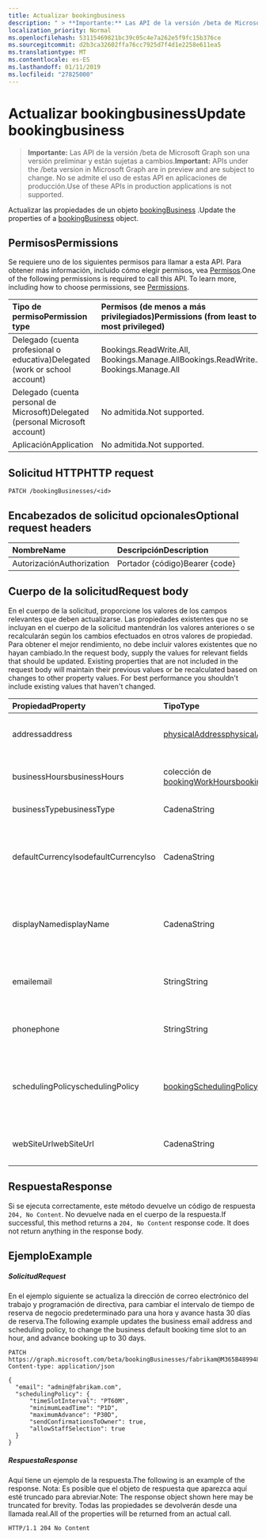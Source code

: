 ```yaml
---
title: Actualizar bookingbusiness
description: " > **Importante:** Las API de la versión /beta de Microsoft Graph son una versión preliminar y están sujetas a cambios. No se admite el uso de estas API en aplicaciones de producción."
localization_priority: Normal
ms.openlocfilehash: 53115469821bc39c05c4e7a262e5f9fc15b376ce
ms.sourcegitcommit: d2b3ca32602ffa76cc7925d7f4d1e2258e611ea5
ms.translationtype: MT
ms.contentlocale: es-ES
ms.lasthandoff: 01/11/2019
ms.locfileid: "27825000"
---
```

# <a name="update-bookingbusiness"></a><span data-ttu-id="f35fa-104">Actualizar bookingbusiness</span><span class="sxs-lookup"><span data-stu-id="f35fa-104">Update bookingbusiness</span></span>

 > <span data-ttu-id="f35fa-105">**Importante:** Las API de la versión /beta de Microsoft Graph son una versión preliminar y están sujetas a cambios.</span><span class="sxs-lookup"><span data-stu-id="f35fa-105">**Important:** APIs under the /beta version in Microsoft Graph are in preview and are subject to change.</span></span> <span data-ttu-id="f35fa-106">No se admite el uso de estas API en aplicaciones de producción.</span><span class="sxs-lookup"><span data-stu-id="f35fa-106">Use of these APIs in production applications is not supported.</span></span>
 
<span data-ttu-id="f35fa-107">Actualizar las propiedades de un objeto [bookingBusiness](../resources/bookingbusiness.md) .</span><span class="sxs-lookup"><span data-stu-id="f35fa-107">Update the properties of a [bookingBusiness](../resources/bookingbusiness.md) object.</span></span>
## <a name="permissions"></a><span data-ttu-id="f35fa-108">Permisos</span><span class="sxs-lookup"><span data-stu-id="f35fa-108">Permissions</span></span>
<span data-ttu-id="f35fa-p103">Se requiere uno de los siguientes permisos para llamar a esta API. Para obtener más información, incluido cómo elegir permisos, vea [Permisos](/graph/permissions-reference).</span><span class="sxs-lookup"><span data-stu-id="f35fa-p103">One of the following permissions is required to call this API. To learn more, including how to choose permissions, see [Permissions](/graph/permissions-reference).</span></span>

|<span data-ttu-id="f35fa-111">Tipo de permiso</span><span class="sxs-lookup"><span data-stu-id="f35fa-111">Permission type</span></span>      | <span data-ttu-id="f35fa-112">Permisos (de menos a más privilegiados)</span><span class="sxs-lookup"><span data-stu-id="f35fa-112">Permissions (from least to most privileged)</span></span>              |
|:--------------------|:---------------------------------------------------------|
|<span data-ttu-id="f35fa-113">Delegado (cuenta profesional o educativa)</span><span class="sxs-lookup"><span data-stu-id="f35fa-113">Delegated (work or school account)</span></span> |  <span data-ttu-id="f35fa-114">Bookings.ReadWrite.All, Bookings.Manage.All</span><span class="sxs-lookup"><span data-stu-id="f35fa-114">Bookings.ReadWrite.All, Bookings.Manage.All</span></span>   |
|<span data-ttu-id="f35fa-115">Delegado (cuenta personal de Microsoft)</span><span class="sxs-lookup"><span data-stu-id="f35fa-115">Delegated (personal Microsoft account)</span></span> | <span data-ttu-id="f35fa-116">No admitida.</span><span class="sxs-lookup"><span data-stu-id="f35fa-116">Not supported.</span></span>   |
|<span data-ttu-id="f35fa-117">Aplicación</span><span class="sxs-lookup"><span data-stu-id="f35fa-117">Application</span></span> | <span data-ttu-id="f35fa-118">No admitida.</span><span class="sxs-lookup"><span data-stu-id="f35fa-118">Not supported.</span></span>  | 

## <a name="http-request"></a><span data-ttu-id="f35fa-119">Solicitud HTTP</span><span class="sxs-lookup"><span data-stu-id="f35fa-119">HTTP request</span></span>
<!-- { "blockType": "ignored" } -->
```http
PATCH /bookingBusinesses/<id>
```
## <a name="optional-request-headers"></a><span data-ttu-id="f35fa-120">Encabezados de solicitud opcionales</span><span class="sxs-lookup"><span data-stu-id="f35fa-120">Optional request headers</span></span>
| <span data-ttu-id="f35fa-121">Nombre</span><span class="sxs-lookup"><span data-stu-id="f35fa-121">Name</span></span>       | <span data-ttu-id="f35fa-122">Descripción</span><span class="sxs-lookup"><span data-stu-id="f35fa-122">Description</span></span>|
|:-----------|:-----------|
| <span data-ttu-id="f35fa-123">Autorización</span><span class="sxs-lookup"><span data-stu-id="f35fa-123">Authorization</span></span>  | <span data-ttu-id="f35fa-124">Portador {código}</span><span class="sxs-lookup"><span data-stu-id="f35fa-124">Bearer {code}</span></span>|

## <a name="request-body"></a><span data-ttu-id="f35fa-125">Cuerpo de la solicitud</span><span class="sxs-lookup"><span data-stu-id="f35fa-125">Request body</span></span>
<span data-ttu-id="f35fa-p104">En el cuerpo de la solicitud, proporcione los valores de los campos relevantes que deben actualizarse. Las propiedades existentes que no se incluyan en el cuerpo de la solicitud mantendrán los valores anteriores o se recalcularán según los cambios efectuados en otros valores de propiedad. Para obtener el mejor rendimiento, no debe incluir valores existentes que no hayan cambiado.</span><span class="sxs-lookup"><span data-stu-id="f35fa-p104">In the request body, supply the values for relevant fields that should be updated. Existing properties that are not included in the request body will maintain their previous values or be recalculated based on changes to other property values. For best performance you shouldn't include existing values that haven't changed.</span></span>

| <span data-ttu-id="f35fa-129">Propiedad</span><span class="sxs-lookup"><span data-stu-id="f35fa-129">Property</span></span>     | <span data-ttu-id="f35fa-130">Tipo</span><span class="sxs-lookup"><span data-stu-id="f35fa-130">Type</span></span>   |<span data-ttu-id="f35fa-131">Descripción</span><span class="sxs-lookup"><span data-stu-id="f35fa-131">Description</span></span>|
|:---------------|:--------|:----------|
|<span data-ttu-id="f35fa-132">address</span><span class="sxs-lookup"><span data-stu-id="f35fa-132">address</span></span>|[<span data-ttu-id="f35fa-133">physicalAddress</span><span class="sxs-lookup"><span data-stu-id="f35fa-133">physicalAddress</span></span>](../resources/physicaladdress.md)|<span data-ttu-id="f35fa-134">La dirección de la empresa.</span><span class="sxs-lookup"><span data-stu-id="f35fa-134">The street address of the business.</span></span>|
|<span data-ttu-id="f35fa-135">businessHours</span><span class="sxs-lookup"><span data-stu-id="f35fa-135">businessHours</span></span>|<span data-ttu-id="f35fa-136">colección de [bookingWorkHours](../resources/bookingworkhours.md)</span><span class="sxs-lookup"><span data-stu-id="f35fa-136">[bookingWorkHours](../resources/bookingworkhours.md) collection</span></span>|<span data-ttu-id="f35fa-137">Las horas de operación para la empresa.</span><span class="sxs-lookup"><span data-stu-id="f35fa-137">The hours of operation for the business.</span></span>|
|<span data-ttu-id="f35fa-138">businessType</span><span class="sxs-lookup"><span data-stu-id="f35fa-138">businessType</span></span>|<span data-ttu-id="f35fa-139">Cadena</span><span class="sxs-lookup"><span data-stu-id="f35fa-139">String</span></span>|<span data-ttu-id="f35fa-140">El tipo de negocio.</span><span class="sxs-lookup"><span data-stu-id="f35fa-140">The type of business.</span></span>|
|<span data-ttu-id="f35fa-141">defaultCurrencyIso</span><span class="sxs-lookup"><span data-stu-id="f35fa-141">defaultCurrencyIso</span></span>|<span data-ttu-id="f35fa-142">Cadena</span><span class="sxs-lookup"><span data-stu-id="f35fa-142">String</span></span>|<span data-ttu-id="f35fa-143">El código para la moneda que la empresa opera en Microsoft Bookings.</span><span class="sxs-lookup"><span data-stu-id="f35fa-143">The code for the currency that the business operates in on Microsoft Bookings.</span></span>|
|<span data-ttu-id="f35fa-144">displayName</span><span class="sxs-lookup"><span data-stu-id="f35fa-144">displayName</span></span>|<span data-ttu-id="f35fa-145">Cadena</span><span class="sxs-lookup"><span data-stu-id="f35fa-145">String</span></span>|<span data-ttu-id="f35fa-146">Un nombre para la empresa que interactúa con los clientes.</span><span class="sxs-lookup"><span data-stu-id="f35fa-146">A name for the business that interfaces with customers.</span></span>|
|<span data-ttu-id="f35fa-147">email</span><span class="sxs-lookup"><span data-stu-id="f35fa-147">email</span></span>|<span data-ttu-id="f35fa-148">String</span><span class="sxs-lookup"><span data-stu-id="f35fa-148">String</span></span>|<span data-ttu-id="f35fa-149">La dirección de correo electrónico para el negocio.</span><span class="sxs-lookup"><span data-stu-id="f35fa-149">The email address for the business.</span></span>|
|<span data-ttu-id="f35fa-150">phone</span><span class="sxs-lookup"><span data-stu-id="f35fa-150">phone</span></span>|<span data-ttu-id="f35fa-151">String</span><span class="sxs-lookup"><span data-stu-id="f35fa-151">String</span></span>|<span data-ttu-id="f35fa-152">El número de teléfono para el negocio.</span><span class="sxs-lookup"><span data-stu-id="f35fa-152">The telephone number for the business.</span></span>|
|<span data-ttu-id="f35fa-153">schedulingPolicy</span><span class="sxs-lookup"><span data-stu-id="f35fa-153">schedulingPolicy</span></span>|[<span data-ttu-id="f35fa-154">bookingSchedulingPolicy</span><span class="sxs-lookup"><span data-stu-id="f35fa-154">bookingSchedulingPolicy</span></span>](../resources/bookingschedulingpolicy.md)|<span data-ttu-id="f35fa-155">Especifica cómo se pueden crear reservas para este negocio.</span><span class="sxs-lookup"><span data-stu-id="f35fa-155">Specifies how bookings can be created for this business.</span></span>|
|<span data-ttu-id="f35fa-156">webSiteUrl</span><span class="sxs-lookup"><span data-stu-id="f35fa-156">webSiteUrl</span></span>|<span data-ttu-id="f35fa-157">Cadena</span><span class="sxs-lookup"><span data-stu-id="f35fa-157">String</span></span>|<span data-ttu-id="f35fa-158">La dirección URL del sitio web de negocio.</span><span class="sxs-lookup"><span data-stu-id="f35fa-158">The URL of the business web site.</span></span>|

## <a name="response"></a><span data-ttu-id="f35fa-159">Respuesta</span><span class="sxs-lookup"><span data-stu-id="f35fa-159">Response</span></span>
<span data-ttu-id="f35fa-p105">Si se ejecuta correctamente, este método devuelve un código de respuesta `204, No Content`. No devuelve nada en el cuerpo de la respuesta.</span><span class="sxs-lookup"><span data-stu-id="f35fa-p105">If successful, this method returns a `204, No Content` response code. It does not return anything in the response body.</span></span>
## <a name="example"></a><span data-ttu-id="f35fa-162">Ejemplo</span><span class="sxs-lookup"><span data-stu-id="f35fa-162">Example</span></span>
##### <a name="request"></a><span data-ttu-id="f35fa-163">Solicitud</span><span class="sxs-lookup"><span data-stu-id="f35fa-163">Request</span></span>
<span data-ttu-id="f35fa-164">En el ejemplo siguiente se actualiza la dirección de correo electrónico del trabajo y programación de directiva, para cambiar el intervalo de tiempo de reserva de negocio predeterminado para una hora y avance hasta 30 días de reserva.</span><span class="sxs-lookup"><span data-stu-id="f35fa-164">The following example updates the business email address and scheduling policy, to change the business default booking time slot to an hour, and advance booking up to 30 days.</span></span>
<!-- {
  "blockType": "request",
  "name": "update_bookingbusiness"
}-->
```http
PATCH https://graph.microsoft.com/beta/bookingBusinesses/fabrikam@M365B489948.onmicrosoft.com
Content-type: application/json

{
  "email": "admin@fabrikam.com",
  "schedulingPolicy": {
      "timeSlotInterval": "PT60M",
      "minimumLeadTime": "P1D",
      "maximumAdvance": "P30D",
      "sendConfirmationsToOwner": true,
      "allowStaffSelection": true
  }
}
```
##### <a name="response"></a><span data-ttu-id="f35fa-165">Respuesta</span><span class="sxs-lookup"><span data-stu-id="f35fa-165">Response</span></span>
<span data-ttu-id="f35fa-166">Aquí tiene un ejemplo de la respuesta.</span><span class="sxs-lookup"><span data-stu-id="f35fa-166">The following is an example of the response.</span></span> <span data-ttu-id="f35fa-167">Nota: Es posible que el objeto de respuesta que aparezca aquí esté truncado para abreviar.</span><span class="sxs-lookup"><span data-stu-id="f35fa-167">Note: The response object shown here may be truncated for brevity.</span></span> <span data-ttu-id="f35fa-168">Todas las propiedades se devolverán desde una llamada real.</span><span class="sxs-lookup"><span data-stu-id="f35fa-168">All of the properties will be returned from an actual call.</span></span>
<!-- {
  "blockType": "response",
  "truncated": true
} -->
```http
HTTP/1.1 204 No Content
```

<!-- uuid: 8fcb5dbc-d5aa-4681-8e31-b001d5168d79
2015-10-25 14:57:30 UTC -->
<!-- {
  "type": "#page.annotation",
  "description": "Update bookingbusiness",
  "keywords": "",
  "section": "documentation",
  "tocPath": ""
}-->
